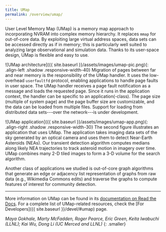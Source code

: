 ```yaml
---
title: UMap
permalink: /overview/umap/
---
```


User Level Memory Map (UMap) is a memory map approach to incorporating
NVRAM into complex memory hierarchy.  It replaces `mmap`
for out-of-core data.  By exploiting large virtual address spaces, data
sets can be accessed directly as if in memory; this is particularly well
suited to analyzing large observational and simulation data.  Thanks to its
user-space design, UMap is flexible and easy to use.

![UMap architecture]({{ site.baseurl }}/assets/images/umap-pic.png){: .align-left .shadow .responsive-width-40}
Migration of pages between far and near memory is the responsibility of the
UMap handler.  It uses the low-overhead `userfaultfd` protocol,
enabling applications to handle page faults in user space.  The UMap handler
receives a page fault notification as a message and loads the requested
page.  Since it runs in the application context, the handler can be specific to
an application(-class).  The page size (multiple of system page) and the page
buffer size are customizable, and the data can be loaded from multiple
files.  Support for loading from distributed data sets---over the
network---is under development.

![UMap application]({{ site.baseurl }}/assets/images/umap-app.png){: .align-right .shadow .responsive-width-30}
The second figure illustrates an application that uses
UMap.  The application takes imaging data sets of the sky generated by an
optical camera and uses them to detect Near-Earth Asteroids (NEAs).
Our transient detection algorithm computes medians along likely NEA
trajectories to track asteroid motion in imagery over time.  UMap combines
many 2-D tiled images to form a 3-D volume for the search algorithm.

Another class of applications we studied is out-of-core graph algorithms that
generate an edge or adjacency list representation of graphs from raw data
(e.g., Wikimedia Commons edits) and traverse the graphs to compute features
of interest for community detection.
<br clear="both" />

---

More information on UMap can be found in its [documentation on Read the
Docs](https://llnl-umap.readthedocs.io/en/develop/).  For a complete list of
UMap-related resources, check the [For Developers]({{ site.baseurl
}}/devel/#umap) page.

_Maya Gokhale, Marty McFadden, Roger Pearce, Eric Green, Keita Iwabuchi
(LLNL); Kai Wu, Dong Li (UC Merced and LLNL)_
{: .smaller}
